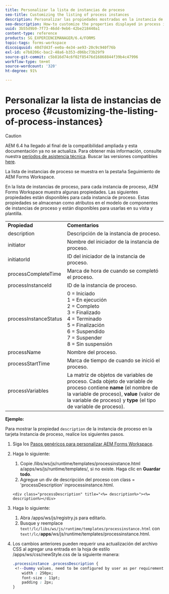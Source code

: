```yaml
---
title: Personalizar la lista de instancias de proceso
seo-title: Customizing the listing of process instances
description: Personalizar las propiedades mostradas en la instancia de proceso en AEM Forms Workspace.
seo-description: How-to customize the properties displayed in process instance in AEM Forms workspace.
uuid: 3b55d9b9-7f73-46dd-9eb6-42be218440a1
content-type: reference
products: SG_EXPERIENCEMANAGER/6.4/FORMS
topic-tags: forms-workspace
discoiquuid: 40d7d43f-ee0a-4e34-ae93-20c9c940f76b
exl-id: e7b8206c-bac2-48a6-b353-d06bc73b29f9
source-git-commit: c5b816d74c6f02f85476d16868844f39b4c47996
workflow-type: tm+mt
source-wordcount: '320'
ht-degree: 91%

---
```


# Personalizar la lista de instancias de proceso {#customizing-the-listing-of-process-instances}

>[!CAUTION]
>
>AEM 6.4 ha llegado al final de la compatibilidad ampliada y esta documentación ya no se actualiza. Para obtener más información, consulte nuestra [períodos de asistencia técnica](https://helpx.adobe.com/es/support/programs/eol-matrix.html). Buscar las versiones compatibles [here](https://experienceleague.adobe.com/docs/).

La lista de instancias de proceso se muestra en la pestaña Seguimiento de AEM Forms Workspace.

En la lista de instancias de proceso, para cada instancia de proceso, AEM Forms Workspace muestra algunas propiedades. Las siguientes propiedades están disponibles para cada instancia de proceso. Estas propiedades se almacenan como atributos en el modelo de componentes de instancias de proceso y están disponibles para usarlas en su vista y plantilla.

<table> 
 <tbody> 
  <tr> 
   <td><strong>Propiedad</strong></td> 
   <td><strong>Comentarios</strong></td> 
  </tr> 
  <tr> 
   <td>description</td> 
   <td>Descripción de la instancia de proceso.</td> 
  </tr> 
  <tr> 
   <td>initiator</td> 
   <td>Nombre del iniciador de la instancia de proceso.</td> 
  </tr> 
  <tr> 
   <td>initiatorId</td> 
   <td>ID del iniciador de la instancia de proceso.</td> 
  </tr> 
  <tr> 
   <td>processCompleteTime</td> 
   <td>Marca de hora de cuando se completó el proceso.</td> 
  </tr> 
  <tr> 
   <td>processInstanceId</td> 
   <td>ID de la instancia de proceso.</td> 
  </tr> 
  <tr> 
   <td>processInstanceStatus</td> 
   <td>0 = Iniciado<br /> 1 = En ejecución<br /> 2 = Completo<br /> 3 = Finalizado<br /> 4 = Terminado<br /> 5 = Finalización<br /> 6 = Suspendido<br /> 7 = Suspender<br /> 8 = Sin suspensión</td> 
  </tr> 
  <tr> 
   <td>processName</td> 
   <td>Nombre del proceso.</td> 
  </tr> 
  <tr> 
   <td>processStartTime</td> 
   <td>Marca de tiempo de cuando se inició el proceso.</td> 
  </tr> 
  <tr> 
   <td>processVariables</td> 
   <td>La matriz de objetos de variables de proceso. Cada objeto de variable de proceso contiene <strong>name</strong> (el nombre de la variable de proceso), <strong>value</strong> (valor de la variable de proceso) y<strong> type</strong> (el tipo de variable de proceso).</td> 
  </tr> 
 </tbody> 
</table>

**Ejemplo:**

Para mostrar la propiedad `description` de la instancia de proceso en la tarjeta Instancia de proceso, realice los siguientes pasos.

1. Siga los [Pasos genéricos para personalizar AEM Forms Workspace](/help/forms/using/generic-steps-html-workspace-customization.md).
1. Haga lo siguiente:

   1. Copie /libs/ws/js/runtime/templates/processinstance.html a/apps/ws/js/runtime/templates/, si no existe. Haga clic en **Guardar todo**.
   1. Agregue un div de descripción del proceso con class = &#39;processDescription&#39; inprocessinstance.html.

   ```
   <div class="processDescription" title="<%= description%>"><%= description%></div>
   ```

1. Haga lo siguiente:

   1. Abra /apps/ws/js/registry.js para editarlo.
   1. Busque y reemplace `text!/lc/libs/ws/js/runtime/templates/processinstance.html` con `text!/lc/`**apps**/ws/js/runtime/templates/processinstance.html.

1. Los cambios anteriores pueden requerir una actualización del archivo CSS al agregar una entrada en la hoja de estilo /apps/ws/css/newStyle.css de la siguiente manera:

   ```css
   .processinstance .processDescription {
    <!--Dummy values, need to be configured by user as per requirement as well as user can add or delete any property depending upon requirement-->
       width : 250px;
       font-size : 11pt;
       padding : 2px;
   }
   ```
